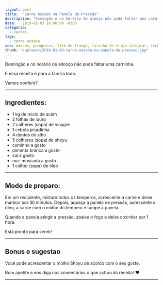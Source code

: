 ```yaml
---
layout: post
title:  "Carne Assada na Panela de Pressão"
description: "Domingão e no horário de almoço não pode faltar uma carninha. E essa receita é para a família toda. Vamos conferir?"
date:   2019-01-03 10:00:00 -0300
categoria:
  - carnes
tags:
  - carne assada
seo: massas, panquecas, filé de frango, farinha de trigo integral, recheio, molho branco, panqueca integral
thumb: "/uploads/2019-01-03-carne-assada-na-panela-de-pressao.jpg"
---
```


Domingão e no horário de almoço não pode faltar uma carninha.

E essa receita é para a família toda.

Vamos conferir?

---

## Ingredientes:
  - 1 kg de miolo de acém
  - 2 folhas de louro
  - 2 colheres (sopa) de vinagre
  - 1 cebola picadinha
  - 4 dentes de alho
  - 5 colheres (sopa) de shoyu
  - cominho a gosto
  - pimenta branca a gosto
  - sal a gosto
  - noz-moscada a gosto
  - 1 colher (sopa) de óleo

---

## Modo de preparo:
Em um recipiente, misture todos os temperos, acrescente a carne e deixe marinar por 30 minutos. Depois, aqueça a panela de pressão, acrescente o óleo, a carne com o molho do tempero e tampe a panela.

Quando a panela atingir a pressão, abaixe o fogo e deixe cozinhar por 1 hora.

Está pronto para servir!

---

## Bonus e sugestao
Você pode acrescentar o molho Shoyu de acordo com o seu gosto.

Bom apetite e nos diga nos comentários o que achou da receita! ❤️

---
